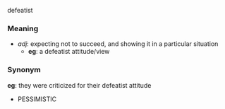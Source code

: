 defeatist
### Meaning
+ _adj_: expecting not to succeed, and showing it in a particular situation
	+ __eg__: a defeatist attitude/view

### Synonym

__eg__: they were criticized for their defeatist attitude

+ PESSIMISTIC


